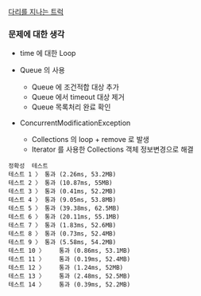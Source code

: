 [다리를 지나는 트럭](https://programmers.co.kr/learn/courses/30/lessons/42583)

### 문제에 대한 생각
- time 에 대한 Loop
- Queue 의 사용
    - Queue 에 조건적합 대상 추가
    - Queue 에서 timeout 대상 제거
    - Queue 목록처리 완료 확인

- ConcurrentModificationException
    - Collections 의 loop + remove 로 발생
    - Iterator 를 사용한 Collections 객체 정보변경으로 해결

```
정확성  테스트
테스트 1 〉	통과 (2.26ms, 53.2MB)
테스트 2 〉	통과 (10.87ms, 55MB)
테스트 3 〉	통과 (0.41ms, 52.2MB)
테스트 4 〉	통과 (9.05ms, 53.8MB)
테스트 5 〉	통과 (39.38ms, 62.5MB)
테스트 6 〉	통과 (20.11ms, 55.1MB)
테스트 7 〉	통과 (1.83ms, 52.6MB)
테스트 8 〉	통과 (0.73ms, 52.4MB)
테스트 9 〉	통과 (5.58ms, 54.2MB)
테스트 10 〉	통과 (0.86ms, 53.1MB)
테스트 11 〉	통과 (0.19ms, 52.4MB)
테스트 12 〉	통과 (1.24ms, 52MB)
테스트 13 〉	통과 (2.48ms, 52.5MB)
테스트 14 〉	통과 (0.39ms, 52.2MB)
```